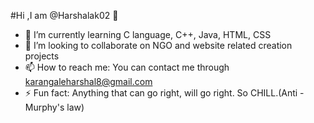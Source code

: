 #Hi ,I am @Harshalak02 👋
- 🌱 I’m currently learning C language, C++, Java, HTML, CSS
- 👯 I’m looking to collaborate on NGO and website related creation projects
- 📫 How to reach me: You can contact me through karangaleharshal8@gmail.com
- ⚡ Fun fact: Anything that can go right, will go right. So CHILL.(Anti -Murphy's law)

